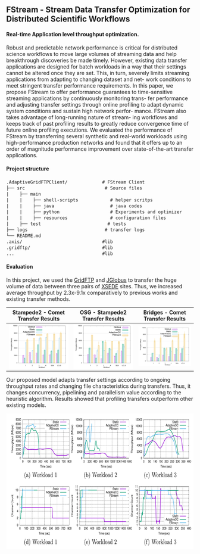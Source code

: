 ## FStream - Stream Data Transfer Optimization for Distributed Scientific Workflows

#### Real-time Application level throughput optimization. 

Robust and predictable network performance is critical for
distributed science workflows to move large volumes of streaming data
and help breakthrough discoveries be made timely. However, existing
data transfer applications are designed for batch workloads in a way that
their settings cannot be altered once they are set. This, in turn, severely
limits streaming applications from adapting to changing dataset and net-
work conditions to meet stringent transfer performance requirements.
In this paper, we propose FStream to offer performance guarantees to
time-sensitive streaming applications by continuously monitoring trans-
fer performance and adjusting transfer settings through online profiling
to adapt dynamic system conditions and sustain high network perfor-
mance. FStream also takes advantage of long-running nature of stream-
ing workflows and keeps track of past profiling results to greatly reduce
convergence time of future online profiling executions. We evaluated the
performance of FStream by transferring several synthetic and real-world
workloads using high-performance production networks and found that
it offers up to an order of magnitude performance improvement over
state-of-the-art transfer applications.

#### Project structure
```
.AdaptiveGridFTPClient/             # FStream Client
├── src                              # Source files 
|    ├── main                
|    |    ├── shell-scripts            # helper scritps
|    |    ├── java                     # java codes
|    |    ├── python                   # Experiments and optimizer
|    |    ├── resources                # configuration files
|    ├── test                         # tests
├── logs                             # transfer logs
└── README.md
.axis/                              #lib
.gridftp/                           #lib
...                                 #lib
```

#### Evaluation
In this project, we used the [GridFTP](https://en.wikipedia.org/wiki/GridFTP) and [JGlobus](https://github.com/jglobus/JGlobus/) to transfer the huge volume of data between three pairs of [XSEDE](https://www.xsede.org/) sites. Thus, we increased average throughput by 2.3x-9.1x comparatively to previous works and existing transfer methods.  

| Stampede2 - Comet Transfer Results | OSG - Stampede2 Transfer Results | Bridges - Comet Transfer Results | 
| ----------- | ----------- | ----------- |
| ![Stampede2 - Comet Transfer Results](imgs/st2_comet_results.png) | ![OSG - Stampede2 Transfer Results](imgs/osg_to_st2_results.png)| ![Bridges - Comet Transfer Results](imgs/bridges_comet_results.png) |

Our proposed model adapts transfer settings according to ongoing throughput rates and changing file characteristics during transfers. Thus, it changes concurrency, pipelining and parallelism value according to the heuristic algorithm. Results showed that profiling transfers outperform other existing models. 

<p align="center">
  <img width="750" height="365" src="https://github.com/dauut/FStream/blob/master/imgs/inst-throughput.png?raw=true">
</p>


